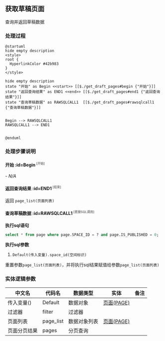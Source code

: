 ## 获取草稿页面 <!-- {docsify-ignore-all} -->

   查询并返回草稿数据

### 处理过程

```plantuml
@startuml
hide empty description
<style>
root {
  HyperlinkColor #42b983
}
</style>

hide empty description
state "开始" as Begin <<start>> [[$./get_draft_pages#begin {"开始"}]]
state "返回查询结果" as END1 <<end>> [[$./get_draft_pages#end1 {"返回查询结果"}]]
state "查询草稿数据" as RAWSQLCALL1  [[$./get_draft_pages#rawsqlcall1 {"查询草稿数据"}]]


Begin --> RAWSQLCALL1
RAWSQLCALL1 --> END1


@enduml
```


### 处理步骤说明

#### 开始 :id=Begin<sup class="footnote-symbol"> <font color=gray size=1>[开始]</font></sup>



*- N/A*
#### 返回查询结果 :id=END1<sup class="footnote-symbol"> <font color=gray size=1>[结束]</font></sup>



返回 `page_list(页面列表)`

#### 查询草稿数据 :id=RAWSQLCALL1<sup class="footnote-symbol"> <font color=gray size=1>[直接SQL调用]</font></sup>



<p class="panel-title"><b>执行sql语句</b></p>

```sql
select * from page where page.SPACE_ID = ? and page.IS_PUBLISHED = 0;
```

<p class="panel-title"><b>执行sql参数</b></p>

1. `Default(传入变量).space_id(空间标识)`

重置参数`page_list(页面列表)`，并将执行sql结果赋值给参数`page_list(页面列表)`



### 实体逻辑参数

|    中文名   |    代码名    |  数据类型    |  实体   |备注 |
| --------| --------| -------- | -------- | --------   |
|传入变量(<i class="fa fa-check"/></i>)|Default|数据对象|[页面(PAGE)](module/Wiki/article_page.md)||
|过滤器|filter|过滤器|||
|页面列表|page_list|数据对象列表|[页面(PAGE)](module/Wiki/article_page.md)||
|页面分页结果|pages|分页查询|||

